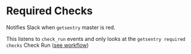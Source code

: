 # Required Checks

Notifies Slack when `getsentry` master is red.

This listens to `check_run` events and only looks at the `getsentry required checks` Check Run ([see workflow](https://github.com/getsentry/getsentry/blob/master/.github/workflows/required-checks.yml))
